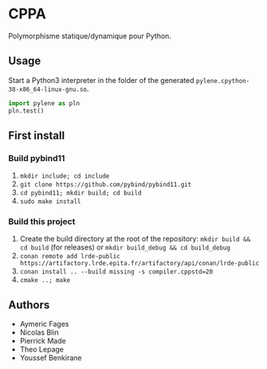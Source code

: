 # CPPA

Polymorphisme statique/dynamique pour Python.

## Usage

Start a Python3 interpreter in the folder of the generated `pylene.cpython-38-x86_64-linux-gnu.so`.

```python
import pylene as pln
pln.test()
```

## First install

### Build pybind11

1. `mkdir include; cd include`
2. `git clone https://github.com/pybind/pybind11.git`
3. `cd pybind11; mkdir build; cd build`
4. `sudo make install`

### Build this project

1. Create the build directory at the root of the repository: `mkdir build && cd build` (for releases) or `mkdir build_debug && cd build_debug`
2. `conan remote add lrde-public https://artifactory.lrde.epita.fr/artifactory/api/conan/lrde-public`
3. `conan install .. --build missing -s compiler.cppstd=20`
4.  `cmake ..; make`

## Authors

- Aymeric Fages
- Nicolas Blin
- Pierrick Made
- Theo Lepage
- Youssef Benkirane